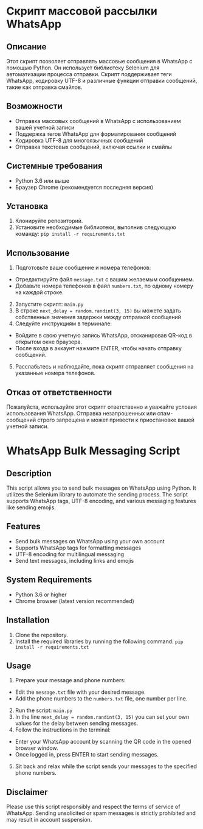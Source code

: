 # Скрипт массовой рассылки WhatsApp

## Описание
Этот скрипт позволяет отправлять массовые сообщения в WhatsApp с помощью Python. Он использует библиотеку Selenium для автоматизации процесса отправки. Скрипт поддерживает теги WhatsApp, кодировку UTF-8 и различные функции отправки сообщений, такие как отправка смайлов.

## Возможности
- Отправка массовых сообщений в WhatsApp с использованием вашей учетной записи
- Поддержка тегов WhatsApp для форматирования сообщений
- Кодировка UTF-8 для многоязычных сообщений
- Отправка текстовых сообщений, включая ссылки и смайлы

## Системные требования
- Python 3.6 или выше
- Браузер Chrome (рекомендуется последняя версия)

## Установка
1. Клонируйте репозиторий.
2. Установите необходимые библиотеки, выполнив следующую команду: `pip install -r requirements.txt`
## Использование
1. Подготовьте ваше сообщение и номера телефонов:
- Отредактируйте файл `message.txt` с вашим желаемым сообщением.
- Добавьте номера телефонов в файл `numbers.txt`, по одному номеру на каждой строке.
2. Запустите скрипт: `main.py`
3. В строке `next_delay = random.randint(3, 15)` вы можете задать собственные значения задержки между отправкой сообщений
4. Следуйте инструкциям в терминале:
- Войдите в свою учетную запись WhatsApp, отсканировав QR-код в открытом окне браузера.
- После входа в аккаунт нажмите ENTER, чтобы начать отправку сообщений.
5. Расслабьтесь и наблюдайте, пока скрипт отправляет сообщения на указанные номера телефонов.

## Отказ от ответственности
Пожалуйста, используйте этот скрипт ответственно и уважайте условия использования WhatsApp. Отправка незапрошенных или спам-сообщений строго запрещена и может привести к приостановке вашей учетной записи.

# WhatsApp Bulk Messaging Script

## Description
This script allows you to send bulk messages on WhatsApp using Python. It utilizes the Selenium library to automate the sending process. The script supports WhatsApp tags, UTF-8 encoding, and various messaging features like sending emojis.

## Features
- Send bulk messages on WhatsApp using your own account
- Supports WhatsApp tags for formatting messages
- UTF-8 encoding for multilingual messaging
- Send text messages, including links and emojis

## System Requirements
- Python 3.6 or higher
- Chrome browser (latest version recommended)

## Installation
1. Clone the repository.
2. Install the required libraries by running the following command: `pip install -r requirements.txt`

## Usage
1. Prepare your message and phone numbers:
- Edit the `message.txt` file with your desired message.
- Add the phone numbers to the `numbers.txt` file, one number per line.
2. Run the script: `main.py`
3. In the line `next_delay = random.randint(3, 15)` you can set your own values for the delay between sending messages.
4. Follow the instructions in the terminal:
- Enter your WhatsApp account by scanning the QR code in the opened browser window.
- Once logged in, press ENTER to start sending messages.
5. Sit back and relax while the script sends your messages to the specified phone numbers.

## Disclaimer
Please use this script responsibly and respect the terms of service of WhatsApp. Sending unsolicited or spam messages is strictly prohibited and may result in account suspension.

